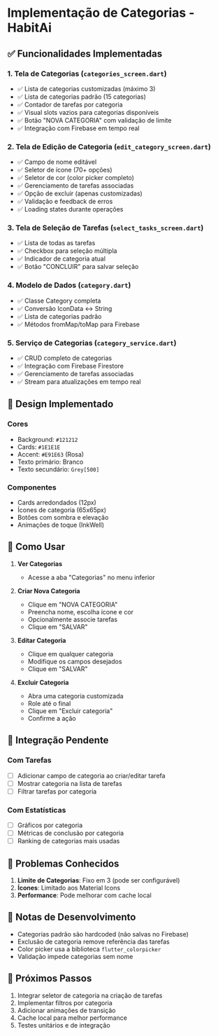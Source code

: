 # Implementação de Categorias - HabitAi

## ✅ Funcionalidades Implementadas

### 1. **Tela de Categorias** (`categories_screen.dart`)
- ✅ Lista de categorias customizadas (máximo 3)
- ✅ Lista de categorias padrão (15 categorias)
- ✅ Contador de tarefas por categoria
- ✅ Visual slots vazios para categorias disponíveis
- ✅ Botão "NOVA CATEGORIA" com validação de limite
- ✅ Integração com Firebase em tempo real

### 2. **Tela de Edição de Categoria** (`edit_category_screen.dart`)
- ✅ Campo de nome editável
- ✅ Seletor de ícone (70+ opções)
- ✅ Seletor de cor (color picker completo)
- ✅ Gerenciamento de tarefas associadas
- ✅ Opção de excluir (apenas customizadas)
- ✅ Validação e feedback de erros
- ✅ Loading states durante operações

### 3. **Tela de Seleção de Tarefas** (`select_tasks_screen.dart`)
- ✅ Lista de todas as tarefas
- ✅ Checkbox para seleção múltipla
- ✅ Indicador de categoria atual
- ✅ Botão "CONCLUIR" para salvar seleção

### 4. **Modelo de Dados** (`category.dart`)
- ✅ Classe Category completa
- ✅ Conversão IconData ↔ String
- ✅ Lista de categorias padrão
- ✅ Métodos fromMap/toMap para Firebase

### 5. **Serviço de Categorias** (`category_service.dart`)
- ✅ CRUD completo de categorias
- ✅ Integração com Firebase Firestore
- ✅ Gerenciamento de tarefas associadas
- ✅ Stream para atualizações em tempo real

## 🎨 Design Implementado

### Cores
- Background: `#121212`
- Cards: `#1E1E1E`
- Accent: `#E91E63` (Rosa)
- Texto primário: Branco
- Texto secundário: `Grey[500]`

### Componentes
- Cards arredondados (12px)
- Ícones de categoria (65x65px)
- Botões com sombra e elevação
- Animações de toque (InkWell)

## 📱 Como Usar

1. **Ver Categorias**
   - Acesse a aba "Categorias" no menu inferior

2. **Criar Nova Categoria**
   - Clique em "NOVA CATEGORIA"
   - Preencha nome, escolha ícone e cor
   - Opcionalmente associe tarefas
   - Clique em "SALVAR"

3. **Editar Categoria**
   - Clique em qualquer categoria
   - Modifique os campos desejados
   - Clique em "SALVAR"

4. **Excluir Categoria**
   - Abra uma categoria customizada
   - Role até o final
   - Clique em "Excluir categoria"
   - Confirme a ação

## 🔄 Integração Pendente

### Com Tarefas
- [ ] Adicionar campo de categoria ao criar/editar tarefa
- [ ] Mostrar categoria na lista de tarefas
- [ ] Filtrar tarefas por categoria

### Com Estatísticas
- [ ] Gráficos por categoria
- [ ] Métricas de conclusão por categoria
- [ ] Ranking de categorias mais usadas

## 🐛 Problemas Conhecidos

1. **Limite de Categorias**: Fixo em 3 (pode ser configurável)
2. **Ícones**: Limitado aos Material Icons
3. **Performance**: Pode melhorar com cache local

## 📝 Notas de Desenvolvimento

- Categorias padrão são hardcoded (não salvas no Firebase)
- Exclusão de categoria remove referência das tarefas
- Color picker usa a biblioteca `flutter_colorpicker`
- Validação impede categorias sem nome

## 🚀 Próximos Passos

1. Integrar seletor de categoria na criação de tarefas
2. Implementar filtros por categoria
3. Adicionar animações de transição
4. Cache local para melhor performance
5. Testes unitários e de integração
